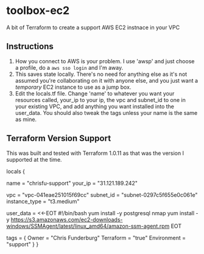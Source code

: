 # toolbox-ec2
A bit of Terraform to create a support AWS EC2 instnace in your VPC

## Instructions

1. How you connect to AWS is your problem.  I use 'awsp' and just choose a profile, do a ```aws sso login``` and I'm away.
2. This saves state locally.  There's no need for anything else as it's not assumed you're collaborating on it with anyone else, and you just want a *temporary* EC2 instance to use as a jump box.
3. Edit the locals.tf file.  Change 'name' to whatever you want your resources called, your_ip to your ip, the vpc and subnet_id to one in your existing VPC, and add anything you want installed into the user_data.  You should also tweak the tags unless your name is the same as mine.

## Terraform Version Support
This was built and tested with Terraform 1.0.11 as that was the version I supported at the time.


locals {

  name = "chrisfu-support"
  your_ip = "31.121.189.242"

  vpc           = "vpc-041eae251015f69cc"
  subnet_id     = "subnet-0297c5f655e0c061e"
  instance_type = "t3.medium"

  user_data = <<-EOT
  #!/bin/bash
  yum install -y postgresql nmap
  yum install -y https://s3.amazonaws.com/ec2-downloads-windows/SSMAgent/latest/linux_amd64/amazon-ssm-agent.rpm
  EOT

  tags = {
    Owner       = "Chris Funderburg"
    Terraform   = "true"
    Environment = "support"
  }
}
